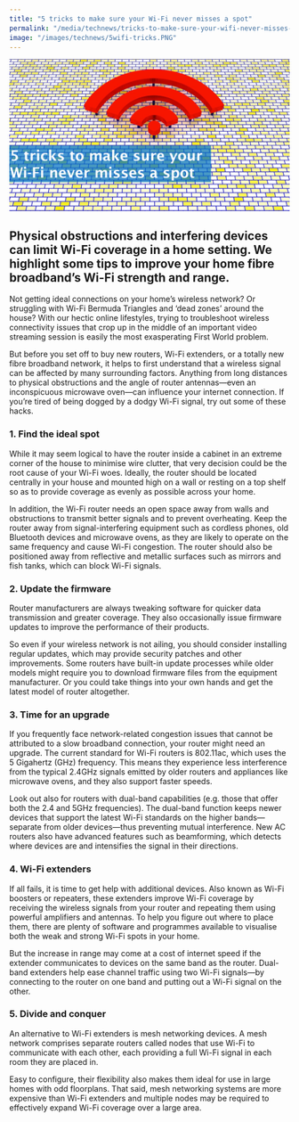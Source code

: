 ```yaml
---
title: "5 tricks to make sure your Wi-Fi never misses a spot"
permalink: "/media/technews/tricks-to-make-sure-your-wifi-never-misses-a-spot"
image: "/images/technews/5wifi-tricks.PNG"
---
```


![wifi-hacks for your house](/images/technews/5wifi-tricks.PNG)

Physical obstructions and interfering devices can limit Wi-Fi coverage in a home setting. We highlight some tips to improve your home fibre broadband’s Wi-Fi strength and range.
---

Not getting ideal connections on your home’s wireless network? Or struggling with Wi-Fi Bermuda Triangles and ‘dead zones’ around the house? With our hectic online lifestyles, trying to troubleshoot wireless connectivity issues that crop up in the middle of an important video streaming session is easily the most exasperating First World problem.

But before you set off to buy new routers, Wi-Fi extenders, or a totally new fibre broadband network, it helps to first understand that a wireless signal can be affected by many surrounding factors. Anything from long distances to physical obstructions and the angle of router antennas—even an inconspicuous microwave oven—can influence your internet connection. If you’re tired of being dogged by a dodgy Wi-Fi signal, try out some of these hacks.

### **1. Find the ideal spot**

While it may seem logical to have the router inside a cabinet in an extreme corner of the house to minimise wire clutter, that very decision could be the root cause of your Wi-Fi woes. Ideally, the router should be located centrally in your house and mounted high on a wall or resting on a top shelf so as to provide coverage as evenly as possible across your home. 

In addition, the Wi-Fi router needs an open space away from walls and obstructions to transmit better signals and to prevent overheating. Keep the router away from signal-interfering equipment such as cordless phones, old Bluetooth devices and microwave ovens, as they are likely to operate on the same frequency and cause Wi-Fi congestion. The router should also be positioned away from reflective and metallic surfaces such as mirrors and fish tanks, which can block Wi-Fi signals.

### **2. Update the firmware**

Router manufacturers are always tweaking software for quicker data transmission and greater coverage. They also occasionally issue firmware updates to improve the performance of their products.

So even if your wireless network is not ailing, you should consider installing regular updates, which may provide security patches and other improvements. Some routers have built-in update processes while older models might require you to download firmware files from the equipment manufacturer. Or you could take things into your own hands and get the latest model of router altogether.

### **3. Time for an upgrade**

If you frequently face network-related congestion issues that cannot be attributed to a slow broadband connection, your router might need an upgrade. The current standard for Wi-Fi routers is 802.11ac, which uses the 5 Gigahertz (GHz) frequency. This means they experience less interference from the typical 2.4GHz signals emitted by older routers and appliances like microwave ovens, and they also support faster speeds.

Look out also for routers with dual-band capabilities (e.g. those that offer both the 2.4 and 5GHz frequencies). The dual-band function keeps newer devices that support the latest Wi-Fi standards on the higher bands—separate from older devices—thus preventing mutual interference. New AC routers also have advanced features such as beamforming, which detects where devices are and intensifies the signal in their directions.

### **4. Wi-Fi extenders**

If all fails, it is time to get help with additional devices. Also known as Wi-Fi boosters or repeaters, these extenders improve Wi-Fi coverage by receiving the wireless signals from your router and repeating them using powerful amplifiers and antennas. To help you figure out where to place them, there are plenty of software and programmes available to visualise both the weak and strong Wi-Fi spots in your home. 

But the increase in range may come at a cost of internet speed if the extender communicates to devices on the same band as the router. Dual-band extenders help ease channel traffic using two Wi-Fi signals—by connecting to the router on one band and putting out a Wi-Fi signal on the other. 

### **5. Divide and conquer**

An alternative to Wi-Fi extenders is mesh networking devices. A mesh network comprises separate routers called nodes that use Wi-Fi to communicate with each other, each providing a full Wi-Fi signal in each room they are placed in.

Easy to configure, their flexibility also makes them ideal for use in large homes with odd floorplans. That said, mesh networking systems are more expensive than Wi-Fi extenders and multiple nodes may be required to effectively expand Wi-Fi coverage over a large area. 
